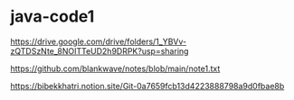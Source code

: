# java-code1
https://drive.google.com/drive/folders/1_YBVv-zQTDSzNte_8NOITTeUD2h9DRPK?usp=sharing

https://github.com/blankwave/notes/blob/main/note1.txt

https://bibekkhatri.notion.site/Git-0a7659fcb13d4223888798a9d0fbae8b
